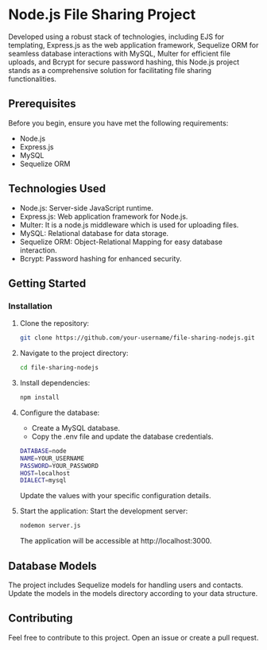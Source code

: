 # Node.js File Sharing Project

Developed using a robust stack of technologies, including EJS for templating, Express.js as the web application framework, Sequelize ORM for seamless database interactions with MySQL, Multer for efficient file uploads, and Bcrypt for secure password hashing, this Node.js project stands as a comprehensive solution for facilitating file sharing functionalities.


## Prerequisites

Before you begin, ensure you have met the following requirements:

- Node.js
- Express.js
- MySQL
- Sequelize ORM


## Technologies Used

 - Node.js: Server-side JavaScript runtime.
 - Express.js: Web application framework for Node.js.
 - Multer: It is a node.js middleware which is used for uploading files.
 - MySQL: Relational database for data storage.
 - Sequelize ORM: Object-Relational Mapping for easy database interaction.
 - Bcrypt: Password hashing for enhanced security.


## Getting Started

### Installation

1. Clone the repository:

   ```bash
   git clone https://github.com/your-username/file-sharing-nodejs.git
   ```

2. Navigate to the project directory:
    ```bash
    cd file-sharing-nodejs
    ```

3. Install dependencies:
    ```bash
    npm install
    ```

4. Configure the database:
    - Create a MySQL database.
    - Copy the .env file and update the database credentials.
    ```bash
    DATABASE=node
    NAME=YOUR_USERNAME
    PASSWORD=YOUR_PASSWORD
    HOST=localhost
    DIALECT=mysql
    ```
    Update the values with your specific configuration details.

5. Start the application:
    Start the development server:
    ```bash
    nodemon server.js
    ```
    The application will be accessible at http://localhost:3000.


## Database Models
The project includes Sequelize models for handling users and contacts. Update the models in the models directory according to your data structure.


## Contributing
Feel free to contribute to this project. Open an issue or create a pull request.

